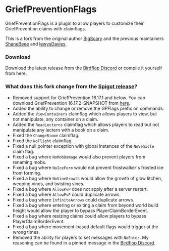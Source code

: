 # GriefPreventionFlags
GriefPreventionFlags is a plugin to allow players to customize their GriefPrevention claims with claimflags.

This is a fork from the original author [BigScary](https://github.com/BigScary/GriefPreventionFlags) and the previous maintainers [ShaneBeee](https://github.com/ShaneBeee/GriefPreventionFlags) and [lewysDavies](https://github.com/lewysDavies/GriefPreventionFlags).

### Download
Download the latest release from the [Birdflop Discord](https://discord.gg/MBdsxAR) or compile it yourself from here.


### What does this fork change from the [Spigot release](https://www.spigotmc.org/resources/gpflags.55773/)?
- Removed support for GriefPrevention 16.17.1 and below. You can download GriefPrevention 16.17.2-SNAPSHOT from [here](https://ci.appveyor.com/project/RoboMWM39862/griefprevention/history). 
- Added the ability to change or remove the GPFlags prefix on commands.
- Added the `ViewContainers` claimflag which allows players to view, but not manipulate, any container on a claim.
- Added the `ReadLecterns` claimflag which allows players to read but not manipulate any lectern with a book on a claim.
- Fixed the `ChangeBiome` claimflag.
- Fixed the `NoFlight` claimflag.
- Fixed a null pointer exception with global instances of the `NoVehicle` claim flag.
- Fixed a bug where `NoMobDamage` would also prevent players from renaming mobs.
- Fixed a bug where `NoIceForm` would not prevent frostwalker's frosted ice from forming.
- Fixed a bug where `NoVineGrowth` would allow the growth of glow litchen, weeping vines, and twisting vines.
- Fixed a bug where `AllowPvP` does not apply after a server restart.
- Fixed a bug where `AllowPvP` could duplicate arrows.
- Fixed a bug where `InfiniteArrows` could duplicate arrows. 
- Fixed a bug where entering or exiting a claim from beyond world build height would allow the player to bypass PlayerClaimBorderEvent.
- Fixed a bug where resizing claims could allow players to bypass PlayerClaimBorderEvent.
- Fixed a bug where movement-based default flags would trigger at the wrong times. 
- Removed the ability for players to set messages with `NoEnter`. My reasoning can be found in a pinned message in the [Birdflop Discord](https://discord.gg/MBdsxAR).
